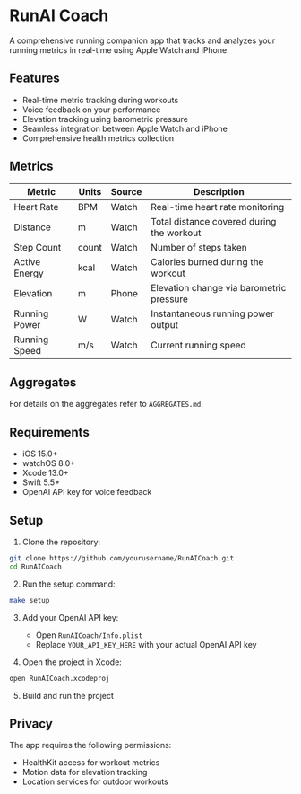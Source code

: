 # RunAI Coach

A comprehensive running companion app that tracks and analyzes your running metrics in real-time using Apple Watch and iPhone.

## Features

- Real-time metric tracking during workouts
- Voice feedback on your performance
- Elevation tracking using barometric pressure
- Seamless integration between Apple Watch and iPhone
- Comprehensive health metrics collection

## Metrics

| **Metric**         | **Units** | **Source** | **Description**                                |
|--------------------|-----------|------------|------------------------------------------------|
| Heart Rate         | BPM       | Watch      | Real-time heart rate monitoring                |
| Distance           | m         | Watch      | Total distance covered during the workout      |
| Step Count         | count     | Watch      | Number of steps taken                          |
| Active Energy      | kcal      | Watch      | Calories burned during the workout             |
| Elevation          | m         | Phone      | Elevation change via barometric pressure       |
| Running Power      | W         | Watch      | Instantaneous running power output             |
| Running Speed      | m/s       | Watch      | Current running speed                          |

## Aggregates

For details on the aggregates refer to `AGGREGATES.md`.

## Requirements

- iOS 15.0+
- watchOS 8.0+
- Xcode 13.0+
- Swift 5.5+
- OpenAI API key for voice feedback

## Setup

1. Clone the repository:
```bash
git clone https://github.com/yourusername/RunAICoach.git
cd RunAICoach
```

2. Run the setup command:
```bash
make setup
```

3. Add your OpenAI API key:
   - Open `RunAICoach/Info.plist`
   - Replace `YOUR_API_KEY_HERE` with your actual OpenAI API key

4. Open the project in Xcode:
```bash
open RunAICoach.xcodeproj
```

5. Build and run the project

## Privacy

The app requires the following permissions:
- HealthKit access for workout metrics
- Motion data for elevation tracking
- Location services for outdoor workouts
